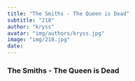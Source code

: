```yaml
---
title: "The Smiths - The Queen is Dead"
subtitle: "218"
author: "kryss"
avatar: "img/authors/kryss.jpg"
image: "img/218.jpg"
date:
---
```


### The Smiths - The Queen is Dead
